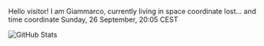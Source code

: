 Hello visitor! I am Giammarco, currently living in space coordinate lost... and time coordinate Sunday, 26 September, 20:05 CEST

![GitHub Stats](https://github-readme-stats.vercel.app/api?username=grcasanova)
